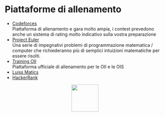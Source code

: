<h1>Piattaforme di allenamento</h1>

- [Codeforces](https://codeforces.com) <br>
Piattaforma di allenamento e gara molto ampia, i contest prevedono anche un sistema di rating molto indicativo sulla vostra preparazione <br>
- [Project Euler](https://projecteuler.net/archives) <br>
Una serie di impegnativi problemi di programmazione matematica / computer che richiederanno più di semplici intuizioni matematiche per essere risolti.<br>
- [Training OII](https://training.olinfo.it/#/overview) <br>
Piattaforma ufficiale di allenamento per le OII e le OIS <br>
- [Luiss Matics](https://programs.luiss.it/luissmatics/)<br>
- [HackerRank](https://www.hackerrank.com/)
<p align="center">
    <a href="https://www.hackerrank.com">
        <img height=85 src="https://d3keuzeb2crhkn.cloudfront.net/hackerrank/assets/styleguide/logo_wordmark-f5c5eb61ab0a154c3ed9eda24d0b9e31.svg">
    </a>
</p>
